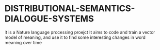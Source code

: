 # DISTRIBUTIONAL-SEMANTICS-DIALOGUE-SYSTEMS
It is a Nature language processing proejct
It aims to code and train a vector model of meaning, and use it to find some interesting changes in word meaning over time
